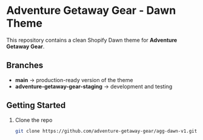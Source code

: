 # Adventure Getaway Gear - Dawn Theme

This repository contains a clean Shopify Dawn theme for **Adventure Getaway Gear**.

## Branches
- **main** → production-ready version of the theme  
- **adventure-getaway-gear-staging** → development and testing  

## Getting Started
1. Clone the repo  
   ```bash
   git clone https://github.com/adventure-getaway-gear/agg-dawn-v1.git
